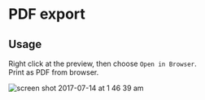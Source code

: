 # PDF export  
## Usage
Right click at the preview, then choose `Open in Browser`.  
Print as PDF from browser.  

![screen shot 2017-07-14 at 1 46 39 am](https://user-images.githubusercontent.com/1908863/28201366-536dbc0a-6836-11e7-866f-db9a5d12de16.png)
